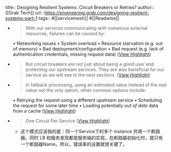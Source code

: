 title:: Designing Resilient Systems: Circuit Breakers or Retries?
author:: [[Grab Tech]]
url:: https://engineering.grab.com/designing-resilient-systems-part-1
tags:: #[[servicemesh]] #[[Readwise]]

- > With our services communicating with numerous external resources, failures can be caused by:
  
  •   Networking issues
  •   System overload
  •   Resource starvation (e.g. out of memory)
  •   Bad deployment/configuration
  •   Bad request (e.g. lack of authentication credentials, missing request data) ([View Highlight](https://read.readwise.io/read/01gtdfpqh2s862v0gtj1qk8yyb))
- > But circuit breakers are not just about being a *good user* and protecting our upstream services. They are also beneficial for our service as we will see in the next sections. ([View Highlight](https://read.readwise.io/read/01gtdggfrhmgtn5f36ac0gvjnj))
- > In fallback processing, using an estimated value instead of the real value not the only option, other common options include:
  
  •   Retrying the request using a different upstream service
  •   Scheduling the request for some later time
  •   Loading potentially *out of date* data from a cache ([View Highlight](https://read.readwise.io/read/01gtdgvqr77yan2vk9sap1a5rs))
- > One Circuit Per Service ([View Highlight](https://read.readwise.io/read/01gte8taftvzb0a79h25p6mqs3))
	- 这个模式应该指的是：同一个Service下的多个 instance 共用一个断路器。同时 LB 和服务发现都是服务端的实现，在断路器初始化时，就只有一个断路器Name。所以，错误率的设置就很关键了。